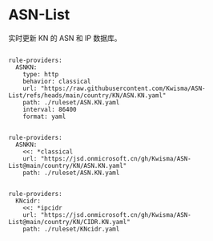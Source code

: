 
# ASN-List

实时更新 KN 的 ASN 和 IP 数据库。

<pre><code class="language-javascript">
rule-providers:
  ASNKN:
    type: http
    behavior: classical
    url: "https://raw.githubusercontent.com/Kwisma/ASN-List/refs/heads/main/country/KN/ASN.KN.yaml"
    path: ./ruleset/ASN.KN.yaml
    interval: 86400
    format: yaml
</code></pre>

<pre><code class="language-javascript">
rule-providers:
  ASNKN:
    <<: *classical
    url: "https://jsd.onmicrosoft.cn/gh/Kwisma/ASN-List@main/country/KN/ASN.KN.yaml"
    path: ./ruleset/ASN.KN.yaml
</code></pre>

<pre><code class="language-javascript">
rule-providers:
  KNcidr:
    <<: *ipcidr
    url: "https://jsd.onmicrosoft.cn/gh/Kwisma/ASN-List@main/country/KN/CIDR.KN.yaml"
    path: ./ruleset/KNcidr.yaml
</code></pre>